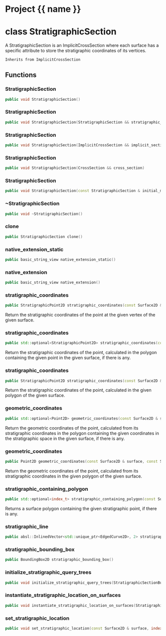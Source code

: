 <script setup>
import {useRoute} from 'vitepress'
const {path} = useRoute()
const tokens = path.split('/')
const words = tokens[2].split('-');
for (let i = 0; i < words.length; i++) {
    words[i] = words[i].charAt(0).toUpperCase() + words[i].slice(1);
    words[i] = words[i].replace('geode', 'Geode')
}
const name = words.join('-');
</script>
# Project {{ name }}

# class StratigraphicSection


 A StratigraphicSection is an ImplicitCrossSection where each surface has a specific attribute to store the stratigraphic coordinates of its vertices.



```cpp
Inherits from ImplicitCrossSection
```



## Functions

### StratigraphicSection

```cpp
public void StratigraphicSection()
```


### StratigraphicSection

```cpp
public void StratigraphicSection(StratigraphicSection && stratigraphic_section)
```


### StratigraphicSection

```cpp
public void StratigraphicSection(ImplicitCrossSection && implicit_section)
```


### StratigraphicSection

```cpp
public void StratigraphicSection(CrossSection && cross_section)
```


### StratigraphicSection

```cpp
public void StratigraphicSection(const StratigraphicSection & initial_model, Section && section, const ModelGenericMapping & initial_to_section_mappings)
```


### ~StratigraphicSection

```cpp
public void ~StratigraphicSection()
```


### clone

```cpp
public StratigraphicSection clone()
```


### native_extension_static

```cpp
public basic_string_view native_extension_static()
```


### native_extension

```cpp
public basic_string_view native_extension()
```


### stratigraphic_coordinates

```cpp
public StratigraphicPoint2D stratigraphic_coordinates(const Surface2D & surface, index_t vertex_id)
```


 Return the stratigraphic coordinates of the point at the given vertex of the given surface.

### stratigraphic_coordinates

```cpp
public std::optional<StratigraphicPoint2D> stratigraphic_coordinates(const Surface2D & surface, const Point2D & geometric_point)
```


 Return the stratigraphic coordinates of the point, calculated in the polygon containing the given point in the given surface, if there is any.

### stratigraphic_coordinates

```cpp
public StratigraphicPoint2D stratigraphic_coordinates(const Surface2D & surface, const Point2D & geometric_point, index_t polygon_id)
```


 Return the stratigraphic coordinates of the point, calculated in the given polygon of the given surface.

### geometric_coordinates

```cpp
public std::optional<Point2D> geometric_coordinates(const Surface2D & surface, const StratigraphicPoint2D & stratigraphic_point)
```


 Return the geometric coordinates of the point, calculated from its stratigraphic coordinates in the polygon containing the given coordinates in the stratigraphic space in the given surface, if there is any.

### geometric_coordinates

```cpp
public Point2D geometric_coordinates(const Surface2D & surface, const StratigraphicPoint2D & stratigraphic_point, index_t polygon_id)
```


 Return the geometric coordinates of the point, calculated from its stratigraphic coordinates in the given polygon of the given surface.

### stratigraphic_containing_polygon

```cpp
public std::optional<index_t> stratigraphic_containing_polygon(const Surface2D & surface, const StratigraphicPoint2D & stratigraphic_point)
```


 Returns a surface polygon containing the given stratigraphic point, if there is any.

### stratigraphic_line

```cpp
public absl::InlinedVector<std::unique_ptr<EdgedCurve2D>, 2> stratigraphic_line(const Surface2D & surface, const Line2D & line)
```


### stratigraphic_bounding_box

```cpp
public BoundingBox2D stratigraphic_bounding_box()
```


### initialize_stratigraphic_query_trees

```cpp
public void initialize_stratigraphic_query_trees(StratigraphicSectionBuilderKey )
```


### instantiate_stratigraphic_location_on_surfaces

```cpp
public void instantiate_stratigraphic_location_on_surfaces(StratigraphicSectionBuilderKey )
```


### set_stratigraphic_location

```cpp
public void set_stratigraphic_location(const Surface2D & surface, index_t vertex_id, Point1D value, StratigraphicSectionBuilderKey )
```




